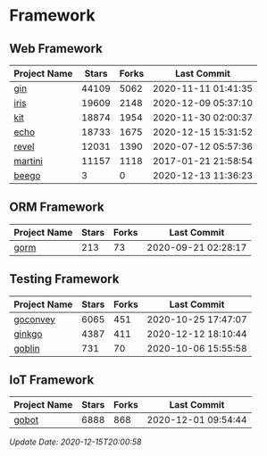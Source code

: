 # Framework

## Web Framework
| Project Name | Stars | Forks | Last Commit |
| ------------ | ----- | ----- | ----------- |
| [gin](https://github.com/gin-gonic/gin) | 44109 | 5062 | 2020-11-11 01:41:35 |
| [iris](https://github.com/kataras/iris) | 19609 | 2148 | 2020-12-09 05:37:10 |
| [kit](https://github.com/go-kit/kit) | 18874 | 1954 | 2020-11-30 02:00:37 |
| [echo](https://github.com/labstack/echo) | 18733 | 1675 | 2020-12-15 15:31:52 |
| [revel](https://github.com/revel/revel) | 12031 | 1390 | 2020-07-12 05:57:36 |
| [martini](https://github.com/go-martini/martini) | 11157 | 1118 | 2017-01-21 21:58:54 |
| [beego](https://github.com/astaxie/beego) | 3 | 0 | 2020-12-13 11:36:23 |

## ORM Framework
| Project Name | Stars | Forks | Last Commit |
| ------------ | ----- | ----- | ----------- |
| [gorm](https://github.com/jinzhu/gorm) | 213 | 73 | 2020-09-21 02:28:17 |

## Testing Framework
| Project Name | Stars | Forks | Last Commit |
| ------------ | ----- | ----- | ----------- |
| [goconvey](https://github.com/smartystreets/goconvey) | 6065 | 451 | 2020-10-25 17:47:07 |
| [ginkgo](https://github.com/onsi/ginkgo) | 4387 | 411 | 2020-12-12 18:10:44 |
| [goblin](https://github.com/franela/goblin) | 731 | 70 | 2020-10-06 15:55:58 |

## IoT Framework
| Project Name | Stars | Forks | Last Commit |
| ------------ | ----- | ----- | ----------- |
| [gobot](https://github.com/hybridgroup/gobot) | 6888 | 868 | 2020-12-01 09:54:44 |

*Update Date: 2020-12-15T20:00:58*